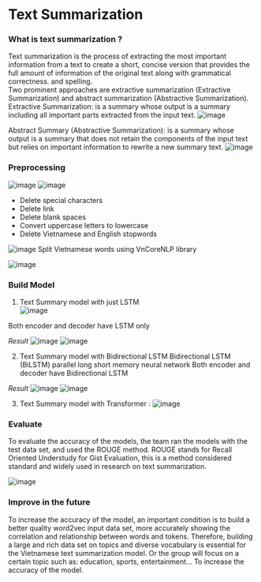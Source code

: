 # Text Summarization
### What is text summarization ? 
Text summarization is the process of extracting the most important information from a text to create a short, concise version that provides the full amount of information of the original text along with grammatical correctness. and spelling.  
Two prominent approaches are extractive summarization (Extractive Summarization) and abstract summarization (Abstractive Summarization).
Extractive Summarization: is a summary whose output is a summary including all important parts extracted from the input text.
![image](https://github.com/tcongnguyen123/Train/assets/116703297/b9afecb9-dcdc-4b84-a306-eab0b9c9aa77)


Abstract Summary (Abstractive Summarization): is a summary whose output is a summary that does not retain the components of the input text but relies on important information to rewrite a new summary text.
![image](https://github.com/tcongnguyen123/Train/assets/116703297/0d722256-29b9-4c29-817c-ecde2e711fae)

### Preprocessing 
![image](https://github.com/tcongnguyen123/Train/assets/116703297/1e9b5efe-1a1b-46cd-a3ef-4d2098969d5e)
![image](https://github.com/tcongnguyen123/Train/assets/116703297/1e7b6edb-afee-4977-b21f-46e3d9873021)

- Delete special characters
- Delete link
- Delete blank spaces
- Convert uppercase letters to lowercase
- Delete Vietnamese and English stopwords

![image](https://github.com/tcongnguyen123/Train/assets/116703297/c6a92cf8-5279-40ae-8174-823d0a61daae)
Split Vietnamese words using VnCoreNLP library

![image](https://github.com/tcongnguyen123/Train/assets/116703297/a94e80f8-f202-469a-b23c-4c0a63b22020)

### Build Model 
1. Text Summary model with just LSTM  
![image](https://github.com/tcongnguyen123/Train/assets/116703297/76429e17-721d-40a5-84c3-3c93685001c6)

Both encoder and decoder have LSTM only

_Result_
![image](https://github.com/tcongnguyen123/Train/assets/116703297/8d71fc88-cf5f-478a-8966-35f66b22622e)
![image](https://github.com/tcongnguyen123/Train/assets/116703297/c9e6540c-19b9-4f33-bd11-1ddb58fc7c79)

2. Text Summary model with Bidirectional LSTM
Bidirectional LSTM (BiLSTM) parallel long short memory neural network
Both encoder and decoder have Bidirectional LSTM

_Result_
![image](https://github.com/tcongnguyen123/Train/assets/116703297/3db8ba2f-8df5-4a4f-92f0-a2233db2359f)
![image](https://github.com/tcongnguyen123/Train/assets/116703297/7b6f13e3-14e1-4680-92c5-708734c64d68)

3. Text Summary model with Transformer :
![image](https://github.com/tcongnguyen123/Train/assets/116703297/15b4f25e-1678-4071-bf1f-7186a2d5c93c)

### Evaluate
To evaluate the accuracy of the models, the team ran the models with the test data set, and used the ROUGE method. ROUGE stands for Recall Oriented Understudy for Gist Evaluation, this is a method considered standard and widely used in research on text summarization.

![image](https://github.com/tcongnguyen123/Train/assets/116703297/1649dd7d-524d-4a4e-93e7-4c381bb8f17c)

### Improve in the future

To increase the accuracy of the model, an important condition is to build a better quality word2vec input data set, more accurately showing the correlation and relationship between words and tokens. Therefore, building a large and rich data set on topics and diverse vocabulary is essential for the Vietnamese text summarization model.
Or the group will focus on a certain topic such as: education, sports, entertainment... To increase the accuracy of the model.
